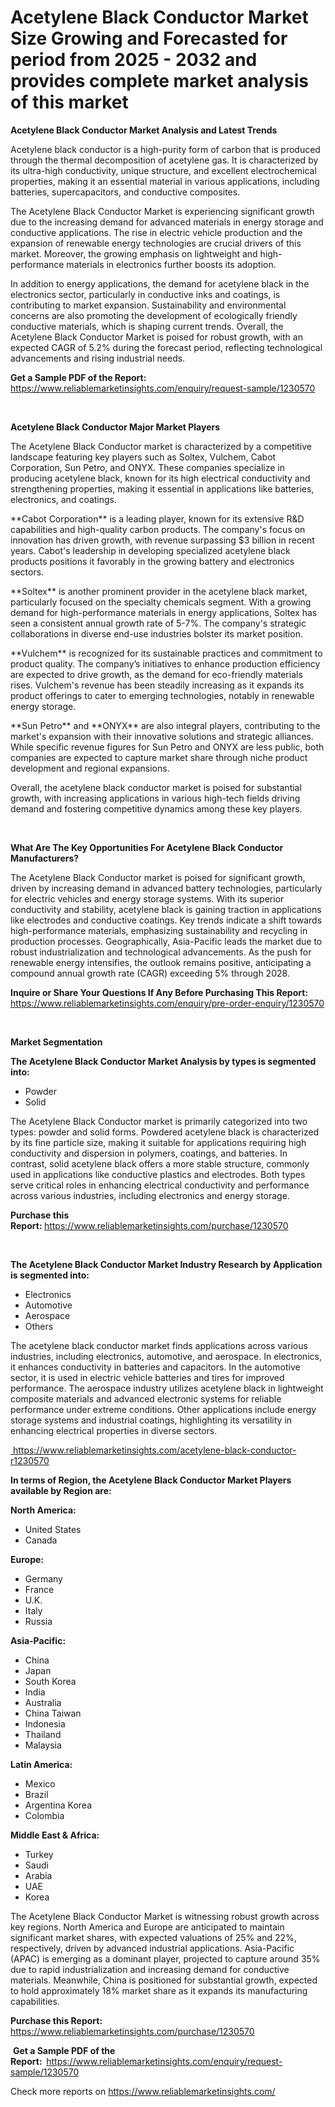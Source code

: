 <p><h1>Acetylene Black Conductor Market Size Growing and Forecasted for period from 2025 - 2032 and provides complete market analysis of this market</h1></p><p><strong>Acetylene Black Conductor Market Analysis and Latest Trends</strong></p>
<p><p>Acetylene black conductor is a high-purity form of carbon that is produced through the thermal decomposition of acetylene gas. It is characterized by its ultra-high conductivity, unique structure, and excellent electrochemical properties, making it an essential material in various applications, including batteries, supercapacitors, and conductive composites.</p><p>The Acetylene Black Conductor Market is experiencing significant growth due to the increasing demand for advanced materials in energy storage and conductive applications. The rise in electric vehicle production and the expansion of renewable energy technologies are crucial drivers of this market. Moreover, the growing emphasis on lightweight and high-performance materials in electronics further boosts its adoption.</p><p>In addition to energy applications, the demand for acetylene black in the electronics sector, particularly in conductive inks and coatings, is contributing to market expansion. Sustainability and environmental concerns are also promoting the development of ecologically friendly conductive materials, which is shaping current trends. Overall, the Acetylene Black Conductor Market is poised for robust growth, with an expected CAGR of 5.2% during the forecast period, reflecting technological advancements and rising industrial needs.</p></p>
<p><strong>Get a Sample PDF of the Report:&nbsp;</strong> <a href="https://www.reliablemarketinsights.com/enquiry/request-sample/1230570?utm_campaign=2004&utm_medium=2&utm_source=Github&utm_content=ia&utm_term=03022025&utm_id=acetylene-black-conductor">https://www.reliablemarketinsights.com/enquiry/request-sample/1230570</a></p>
<p>&nbsp;</p>
<p><strong>Acetylene Black Conductor Major Market Players</strong></p>
<p><p>The Acetylene Black Conductor market is characterized by a competitive landscape featuring key players such as Soltex, Vulchem, Cabot Corporation, Sun Petro, and ONYX. These companies specialize in producing acetylene black, known for its high electrical conductivity and strengthening properties, making it essential in applications like batteries, electronics, and coatings.</p><p>**Cabot Corporation** is a leading player, known for its extensive R&D capabilities and high-quality carbon products. The company's focus on innovation has driven growth, with revenue surpassing $3 billion in recent years. Cabot's leadership in developing specialized acetylene black products positions it favorably in the growing battery and electronics sectors.</p><p>**Soltex** is another prominent provider in the acetylene black market, particularly focused on the specialty chemicals segment. With a growing demand for high-performance materials in energy applications, Soltex has seen a consistent annual growth rate of 5-7%. The company's strategic collaborations in diverse end-use industries bolster its market position.</p><p>**Vulchem** is recognized for its sustainable practices and commitment to product quality. The company’s initiatives to enhance production efficiency are expected to drive growth, as the demand for eco-friendly materials rises. Vulchem's revenue has been steadily increasing as it expands its product offerings to cater to emerging technologies, notably in renewable energy storage.</p><p>**Sun Petro** and **ONYX** are also integral players, contributing to the market's expansion with their innovative solutions and strategic alliances. While specific revenue figures for Sun Petro and ONYX are less public, both companies are expected to capture market share through niche product development and regional expansions.</p><p>Overall, the acetylene black conductor market is poised for substantial growth, with increasing applications in various high-tech fields driving demand and fostering competitive dynamics among these key players.</p></p>
<p>&nbsp;</p>
<p><strong>What Are The Key Opportunities For Acetylene Black Conductor Manufacturers?</strong></p>
<p><p>The Acetylene Black Conductor market is poised for significant growth, driven by increasing demand in advanced battery technologies, particularly for electric vehicles and energy storage systems. With its superior conductivity and stability, acetylene black is gaining traction in applications like electrodes and conductive coatings. Key trends indicate a shift towards high-performance materials, emphasizing sustainability and recycling in production processes. Geographically, Asia-Pacific leads the market due to robust industrialization and technological advancements. As the push for renewable energy intensifies, the outlook remains positive, anticipating a compound annual growth rate (CAGR) exceeding 5% through 2028.</p></p>
<p><strong>Inquire or Share Your Questions If Any Before Purchasing This Report:</strong> <a href="https://www.reliablemarketinsights.com/enquiry/pre-order-enquiry/1230570?utm_campaign=2004&utm_medium=2&utm_source=Github&utm_content=ia&utm_term=03022025&utm_id=acetylene-black-conductor">https://www.reliablemarketinsights.com/enquiry/pre-order-enquiry/1230570</a></p>
<p>&nbsp;</p>
<p><strong>Market Segmentation</strong></p>
<p><strong>The Acetylene Black Conductor Market Analysis by types is segmented into:</strong></p>
<p><ul><li>Powder</li><li>Solid</li></ul></p>
<p><p>The Acetylene Black Conductor market is primarily categorized into two types: powder and solid forms. Powdered acetylene black is characterized by its fine particle size, making it suitable for applications requiring high conductivity and dispersion in polymers, coatings, and batteries. In contrast, solid acetylene black offers a more stable structure, commonly used in applications like conductive plastics and electrodes. Both types serve critical roles in enhancing electrical conductivity and performance across various industries, including electronics and energy storage.</p></p>
<p><strong>Purchase this Report:&nbsp;</strong><a href="https://www.reliablemarketinsights.com/purchase/1230570?utm_campaign=2004&utm_medium=2&utm_source=Github&utm_content=ia&utm_term=03022025&utm_id=acetylene-black-conductor">https://www.reliablemarketinsights.com/purchase/1230570</a></p>
<p>&nbsp;</p>
<p><strong>The Acetylene Black Conductor Market Industry Research by Application is segmented into:</strong></p>
<p><ul><li>Electronics</li><li>Automotive</li><li>Aerospace</li><li>Others</li></ul></p>
<p><p>The acetylene black conductor market finds applications across various industries, including electronics, automotive, and aerospace. In electronics, it enhances conductivity in batteries and capacitors. In the automotive sector, it is used in electric vehicle batteries and tires for improved performance. The aerospace industry utilizes acetylene black in lightweight composite materials and advanced electronic systems for reliable performance under extreme conditions. Other applications include energy storage systems and industrial coatings, highlighting its versatility in enhancing electrical properties in diverse sectors.</p></p>
<p><a href="https://www.reliablemarketinsights.com/acetylene-black-conductor-r1230570?utm_campaign=2004&utm_medium=2&utm_source=Github&utm_content=ia&utm_term=03022025&utm_id=acetylene-black-conductor">&nbsp;https://www.reliablemarketinsights.com/acetylene-black-conductor-r1230570</a></p>
<p><strong>In terms of Region, the Acetylene Black Conductor Market Players available by Region are:</strong></p>
<p>
    <p> <strong> North America: </strong>
        <ul>
            <li>United States</li>
            <li>Canada</li>
        </ul>
        </p> 
    <p> <strong> Europe: </strong>
        <ul>
            <li>Germany</li>
            <li>France</li>
            <li>U.K.</li>
            <li>Italy</li>
            <li>Russia</li>
        </ul>
        </p> 
    <p> <strong> Asia-Pacific: </strong>
        <ul>
            <li>China</li>
            <li>Japan</li>
            <li>South Korea</li>
            <li>India</li>
            <li>Australia</li>
            <li>China Taiwan</li>
            <li>Indonesia</li>
            <li>Thailand</li>
            <li>Malaysia</li>
        </ul>
        </p> 
    <p> <strong> Latin America: </strong>
        <ul>
            <li>Mexico</li>
            <li>Brazil</li>
            <li>Argentina Korea</li>
            <li>Colombia</li>
        </ul>
        </p> 
    <p> <strong> Middle East & Africa: </strong>
        <ul>
            <li>Turkey</li>
            <li>Saudi</li>
            <li>Arabia</li>
            <li>UAE</li>
            <li>Korea</li>
        </ul>
    </p>
    </p>
<p><p>The Acetylene Black Conductor Market is witnessing robust growth across key regions. North America and Europe are anticipated to maintain significant market shares, with expected valuations of 25% and 22%, respectively, driven by advanced industrial applications. Asia-Pacific (APAC) is emerging as a dominant player, projected to capture around 35% due to rapid industrialization and increasing demand for conductive materials. Meanwhile, China is positioned for substantial growth, expected to hold approximately 18% market share as it expands its manufacturing capabilities.</p></p>
<p><strong>Purchase this Report: </strong><a href="https://www.reliablemarketinsights.com/purchase/1230570?utm_campaign=2004&utm_medium=2&utm_source=Github&utm_content=ia&utm_term=03022025&utm_id=acetylene-black-conductor">https://www.reliablemarketinsights.com/purchase/1230570</a></p>
<p>&nbsp;<strong>Get a Sample PDF of the Report:&nbsp;&nbsp;</strong><a href="https://www.reliablemarketinsights.com/enquiry/request-sample/1230570?utm_campaign=2004&utm_medium=2&utm_source=Github&utm_content=ia&utm_term=03022025&utm_id=acetylene-black-conductor">https://www.reliablemarketinsights.com/enquiry/request-sample/1230570</a></p>
<p><strong></strong></p>
<p>Check more reports on <a href="https://www.reliablemarketinsights.com/?utm_campaign=2004&utm_medium=2&utm_source=Github&utm_content=ia&utm_term=03022025&utm_id=acetylene-black-conductor">https://www.reliablemarketinsights.com/</a></p>